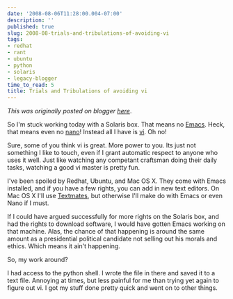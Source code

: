 ```yaml
---
date: '2008-08-06T11:28:00.004-07:00'
description: ''
published: true
slug: 2008-08-trials-and-tribulations-of-avoiding-vi
tags:
- redhat
- rant
- ubuntu
- python
- solaris
- legacy-blogger
time_to_read: 5
title: Trials and Tribulations of avoiding vi
---
```


*This was originally posted on blogger [here](https://pydanny.blogspot.com/2008/08/trials-and-tribulations-of-avoiding-vi.html)*.

So I'm stuck working today with a Solaris box.  That means no [Emacs](https://en.wikipedia.org/wiki/Emacs).  Heck, that means even no [nano](https://en.wikipedia.org/wiki/Nano_%28text_editor%29)!  Instead all I have is [vi](https://en.wikipedia.org/wiki/Vi).  Oh no!

Sure, some of you think vi is great.  More power to you.  Its just not something I like to touch, even if I grant automatic respect to anyone who uses it well.  Just like watching any competant craftsman doing their daily tasks, watching a good vi master is pretty fun.

I've been spoiled by Redhat, Ubuntu, and Mac OS X.  They come with Emacs installed, and if you have a few rights, you can add in new text editors.  On Mac OS X I'll use [Textmates](https://www.macromates.com), but otherwise I'll make do with Emacs or even Nano if I must.

If I could have argued successfully for more rights on the Solaris box, and had the rights to download software, I would have gotten Emacs working on that machine.  Alas, the chance of that happening is around the same amount as a presidential political candidate not selling out his morals and ethics.  Which means it ain't happening.

So, my work around?

I had access to the python shell.  I wrote the file in there and saved it to a text file.  Annoying at times, but less painful for me than trying yet again to figure out vi.   I got my stuff done pretty quick and went on to other things.